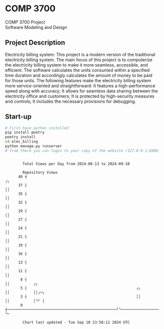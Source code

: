 # COMP 3700
COMP 3700 Project  
Software Modeling and Design
## Project Description
Electricity billing system: This project is a modern version of the traditional electricity billing system. The main focus of this project is to computerize the electricity billing system to make it more seamless, accessible, and efficient. The software calculates the units consumed within a specified time duration and accordingly calculates the amount of money to be paid for those units. The following features make the electricity billing system more service-oriented and straightforward: It features a high-performance speed along with accuracy; It allows for seamless data sharing between the electricity office and customers; It is protected by high-security measures and controls; It includes the necessary provisions for debugging.

## Start-up
```bash
# First have python installed
pip install poetry
poetry install
cd elec_billing
python manage.py runserver
# from there you can login to your copy of the website (127.0.0.1:8000), default creds are admin/admin
```

```

        Total Views per Day from 2024-06-13 to 2024-09-10

        Repository Views
      40 ┼                                                                      ╭╮
      37 ┤                                                                      ││
      35 ┤                                                                      ││
      32 ┤                                                                      ││
      29 ┤                                                                      ││
      27 ┤                                                                      ││
      24 ┤                                                                      ││
      21 ┤                                                                      ││
      19 ┤                                                                      ││
      16 ┤                                                                      ││
      13 ┤                                                                      ││
      11 ┤                                                                      ││
       8 ┤                                                                      ││           ╭╮
       5 ┤                                                  ╭╮                  ││           ││╭─╮
       3 ┤                                                  ││                  ││           │╰╯ │
       0 ┼──────────────────────────────────────────────────╯╰──────────────────╯╰───────────╯   ╰─

        Chart last updated - Tue Sep 10 23:58:11 2024 UTC
        
```
